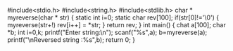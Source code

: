 #include<stdio.h>
#include<string.h>
#include<stdlib.h>
char * myreverse(char * str)
{
    static int i=0;
    static char rev[100];
    if(str[0]!='\0')
    {
       myreverse(str+!)
       rev[i++] = *str;
     }
     return rev;
}
int main()
{
   chat a[100];
   char *b;
   int i=0,k;
   printf("Enter string:\n");
   scanf("%s",a);
   b=myreverse(a);
   printf("\nReversed string :%s",b);
   return 0;
 }  
